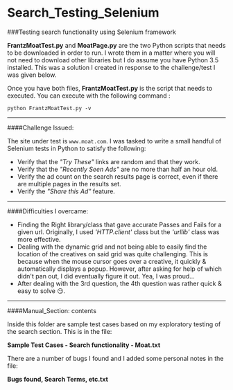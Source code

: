 # Search_Testing_Selenium
###Testing search functionality using Selenium framework

**FrantzMoatTest.py** and **MoatPage.py** are the two Python scripts that needs to be downloaded in order to run.  I wrote them in a matter where you will not need to download other libraries but I do assume you have Python 3.5 installed.  This was a solution I created in response to the challenge/test I was given below.

Once you have both files, **FrantzMoatTest.py** is the script that needs to executed.  You can execute with the following command : 
```
python FrantzMoatTest.py -v
```

---

####Challenge Issued:

  The site under test is `www.moat.com`.  I was tasked to write a small handful of Selenium tests in Python to satisfy the following:
* Verify that the _"Try These"_ links are random and that they work.
* Verify that the _"Recently Seen Ads"_ are no more than half an hour old.
* Verify the ad count on the search results page is correct, even if there are multiple pages in the results set.
* Verify the _"Share this Ad"_  feature.

---

####Difficulties I overcame:

* Finding the Right library/class that gave accurate Passes and Fails for a given url.  Originally, I used _'HTTP.client'_ class but the _'urllib'_ class was more effective.
* Dealing with the dynamic grid and not being able to easily find the location of the creatives on said grid was quite challenging. This is because when the mouse cursor goes over a creative, it quickly & automatically displays a popup.  However, after asking for help of which didn't pan out, I did eventually figure it out.  Yea, I was proud...
* After dealing with the 3rd question, the 4th question was rather quick & easy to solve :smirk:.

---
####Manual_Section: contents

Inside this folder are sample test cases based on my exploratory testing of the search section.  This is in the file:

**Sample Test Cases - Search functionality - Moat.txt**

There are a number of bugs I found and I added some personal notes in the file:

**Bugs found, Search Terms, etc.txt**